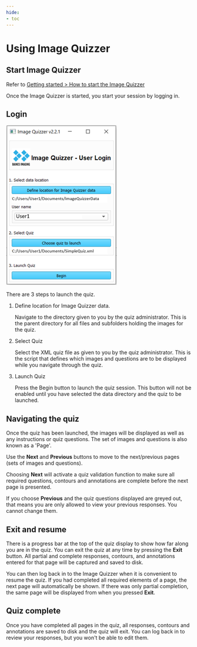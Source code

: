 ```yaml
---
hide:
- toc
---
```

<!-- let javascript handle toc on left sidebar -->
# Using Image Quizzer

## Start Image Quizzer

Refer to [Getting started > How to start the Image Quizzer](../getting_started/index.md#how-to-start-the-image-quizzer)

Once the Image Quizzer is started, you start your session by logging in.


## Login


![login](assets/login-user1.png)

There are 3 steps to launch the quiz.

1. Define location for Image Quizzer data.

    Navigate to the directory given to you by the quiz administrator. 
	This is the parent directory for all files and subfolders holding the images for the quiz.

1. Select Quiz

    Select the XML quiz file as given to you by the quiz administrator.
    This is the script that defines which images and questions are to be displayed
	while you navigate through the quiz.
	
1. Launch Quiz

    Press the Begin button to launch the quiz session.
    This button will not be enabled until you have selected the data directory and the quiz to be launched.


## Navigating the quiz

Once the quiz has been launched, the images will be displayed as well as any
instructions or quiz questions. The set of images and questions is also known as a 'Page'.

Use the **Next** and **Previous** buttons to move
to the next/previous pages (sets of images and questions). 

Choosing **Next** will activate a quiz validation function to make sure all required
questions, contours and annotations are complete before the next page is presented.

If you choose **Previous** and the quiz questions displayed are greyed out, that
means you are only allowed to view your previous responses. You cannot
change them.



## Exit and resume

There is a progress bar at the top of the quiz display to show how far along you are in the quiz.
You can exit the quiz at any time by pressing the **Exit** button. All partial and complete responses, contours, and annotations
entered for that page will be captured and saved to disk.

You can then log back in to the Image Quizzer when it is convenient to resume the quiz.
If you had completed all required elements of a page, the next page will automatically be shown.
If there was only partial completion, the same page will be displayed from when you pressed **Exit**.

## Quiz complete

Once you have completed all pages in the quiz, all responses, contours and annotations are saved to disk and the quiz will exit.
You can log back in to review your responses, but you won't be able to edit them.
